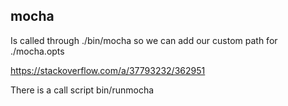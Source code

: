 
## mocha

Is called through ./bin/mocha so we can add our custom path for ./mocha.opts

https://stackoverflow.com/a/37793232/362951

There is a call script bin/runmocha